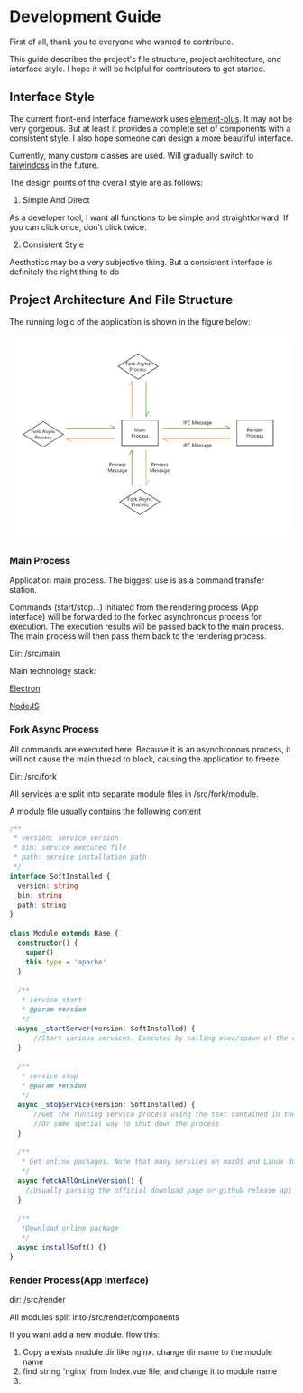 # Development Guide

First of all, thank you to everyone who wanted to contribute.

This guide describes the project's file structure, project architecture, and interface style. I hope it will be helpful for contributors to get started.

## Interface Style

The current front-end interface framework uses [element-plus](https://element-plus.org/). It may not be very gorgeous. But at least it provides a complete set of components with a consistent style. I also hope someone can design a more beautiful interface.

Currently, many custom classes are used. Will gradually switch to [taiwindcss](https://tailwindcss.com/) in the future.

The design points of the overall style are as follows:

1. Simple And Direct

As a developer tool, I want all functions to be simple and straightforward. If you can click once, don’t click twice.

2. Consistent Style

Aesthetics may be a very subjective thing. But a consistent interface is definitely the right thing to do

## Project Architecture And File Structure

The running logic of the application is shown in the figure below:

![flow.png](./flow.png)

### Main Process

Application main process. The biggest use is as a command transfer station.

Commands (start/stop...) initiated from the rendering process (App interface) will be forwarded to the forked asynchronous process for execution. The execution results will be passed back to the main process. The main process will then pass them back to the rendering process.

Dir: /src/main

Main technology stack:

[Electron](https://electronjs.org/)

[NodeJS](https://nodejs.org/)

### Fork Async Process

All commands are executed here. Because it is an asynchronous process, it will not cause the main thread to block, causing the application to freeze.

Dir: /src/fork

All services are split into separate module files in /src/fork/module.

A module file usually contains the following content

```typescript
/**
 * version: service version
 * bin: service executed file
 * path: service installation path
 */
interface SoftInstalled {
  version: string
  bin: string
  path: string
}

class Module extends Base {
  constructor() {
    super()
    this.type = 'apache'
  }

  /**
   * service start
   * @param version
   */
  async _startServer(version: SoftInstalled) {
      //Start various services. Executed by calling exec/spawn of the child_process module of NodeJS
  }

  /**
   * service stop
   * @param version
   */
  async _stopService(version: SoftInstalled) {
      //Get the running service process using the text contained in the process command. Then use the process signal to shut down the process
      //Or some special way to shut down the process
  }

  /**
   * Get online packages. Note that many services on macOS and Linux do not have packages available for download.
   */
  async fetchAllOnLineVersion() {
    //Usually parsing the official download page or github release api
  }

  /**
   *Download online package
   */
  async installSoft() {}
}
```

### Render Process(App Interface)

dir: /src/render

All modules split into /src/render/components

If you want add a new module. flow this:

1. Copy a exists module dir like nginx. change dir name to the module name
2. find string 'nginx' from Index.vue file, and change it to module name
3.





